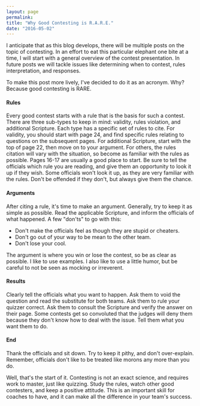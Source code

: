 ```yaml
---
layout: page
permalink: 
title: "Why Good Contesting is R.A.R.E."
date: "2016-05-02"
---
```


I anticipate that as this blog develops, there will be multiple posts on the topic of contesting. In an effort to eat this particular elephant one bite at a time, I will start with a general overview of the contest presentation. In future posts we will tackle issues like determining when to contest, rules interpretation, and responses.

To make this post more lively, I've decided to do it as an acronym. Why? Because good contesting is RARE.

#### Rules

Every good contest starts with a rule that is the basis for such a contest. There are three sub-types to keep in mind: validity, rules violation, and additional Scripture. Each type has a specific set of rules to cite. For validity, you should start with page 24, and find specific rules relating to questions on the subsequent pages. For additional Scripture, start with the top of page 22, then move on to your argument. For others, the rules citation will vary with the situation, so become as familiar with the rules as possible. Pages 16-17 are usually a good place to start. Be sure to tell the officials which rule you are reading, and give them an opportunity to look it up if they wish. Some officials won't look it up, as they are very familiar with the rules. Don't be offended if they don't, but always give them the chance.

#### Arguments

After citing a rule, it's time to make an argument. Generally, try to keep it as simple as possible. Read the applicable Scripture, and inform the officials of what happened. A few "don'ts" to go with this:

- Don't make the officials feel as though they are stupid or cheaters.
- Don't go out of your way to be mean to the other team.
- Don't lose your cool.

The argument is where you win or lose the contest, so be as clear as possible. I like to use examples. I also like to use a little humor, but be careful to not be seen as mocking or irreverent.

#### Results

Clearly tell the officials what you want to happen. Ask them to void the question and read the substitute for both teams. Ask them to rule your quizzer correct. Ask them to consult the Scripture and verify the answer on their page. Some contests get so convoluted that the judges will deny them because they don't know how to deal with the issue. Tell them what you want them to do.

#### End

Thank the officials and sit down. Try to keep it pithy, and don't over-explain. Remember, officials don't like to be treated like morons any more than you do.

Well, that's the start of it. Contesting is not an exact science, and requires work to master, just like quizzing. Study the rules, watch other good contesters, and keep a positive attitude. This is an important skill for coaches to have, and it can make all the difference in your team's success.
